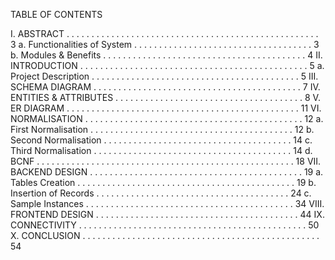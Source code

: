 TABLE OF CONTENTS

I. ABSTRACT . . . . . . . . . . . . . . . . . . . . . . . . . . . . . . . . . . . . . . . . . . . . . . . . . . .  3
   a. Functionalities of System . . . . . . . . . . . . . . . . . . . . . . . . . . . . . . . . . . . .   3
   b. Modules & Benefits . . . . . . . . . . . . . . . . . . . . . . . . . . . . . . . . . . . . . . . . .  4
II. INTRODUCTION . . . . . . . . . . . . . . . . . . . . . . . . . . . . . . . . . . . . . . . . . . . . . .  5
   a. Project Description . . . . . . . . . . . . . . . . . . . . . . . . . . . . . . . . . . . . . . . . . . 5
III. SCHEMA DIAGRAM . . . . . . . . . . . . . . . . . . . . . . . . . . . . . . . . . . . . . . . . . .  7
IV. ENTITIES & ATTRIBUTES . . . . . . . . . . . . . . . . . . . . . . . . . . . . . . . . . . . . . .  8
V.  ER DIAGRAM . . . . . . . . . . . . . . . . . . . . . . . . . . . . . . . . . . . . . . . . . . . . . . .   11
VI. NORMALISATION . . . . . . . . . . . . . . . . . . . . . . . . . . . . . . . . . . . . . . . . . . . . 12
a.	First Normalisation . . . . . . . . . . . . . . . . . . . . . . . . . . . . . . . . . . . . . . . . . 12
b.	Second Normalisation . . . . . . . . . . . . . . . . . . . . . . . . . . . . . . . . . . . . . .  14
c.	Third Normalisation . . . . . . . . . . . . . . . . . . . . . . . . . . . . . . . . . . . . . . . .  14
d.	BCNF  . . . . . . . . . . . . . . . . . . . . . . . . . . . . . . . . . . . . . . . . . . . . . . . . . . . .  18
VII. BACKEND DESIGN  . . . . . . . . . . . . . . . . . . . . . . . . . . . . . . . . . . . . . . . . . . .  19
     a. Tables Creation  . . . . . . . . . . . . . . . . . . . . . . . . . . . . . . . . . . . . . . . . . . . .  19
     b. Insertion of Records  . . . . . . . . . . . . . . . . . . . . . . . . . . . . . . . . . . . . . . .   24 
     c. Sample Instances  . . . . . . . . . . . . . . . . . . . . . . . . . . . . . . . . . . . . . . . . . .  34
VIII. FRONTEND DESIGN  . . . . . . . . . . . . . . . . . . . . . . . . . . . . . . . . . . . . . . . . .  44
IX. CONNECTIVITY  . . . . . . . . . . . . . . . . . . . . . . . . . . . . . . . . . . . . . . . . . . . . . .  50
X. CONCLUSION  . . . . . . . . . . . . . . . . . . . . . . . . . . . . . . . . . . . . . . . . . . . . . . . . 54
 
